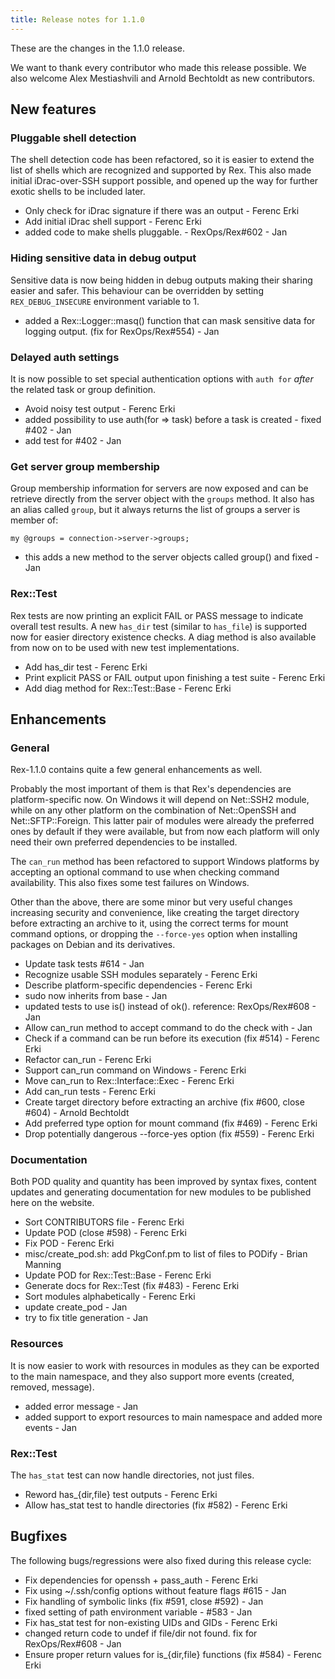 ```yaml
---
title: Release notes for 1.1.0
---
```


These are the changes in the 1.1.0 release.

We want to thank every contributor who made this release possible. We also welcome Alex Mestiashvili and Arnold Bechtoldt as new contributors.

## New features

### Pluggable shell detection

The shell detection code has been refactored, so it is easier to extend the list of shells which are recognized and supported by Rex. This also made initial iDrac-over-SSH support possible, and opened up the way for further exotic shells to be included later.

-   Only check for iDrac signature if there was an output - Ferenc Erki
-   Add initial iDrac shell support - Ferenc Erki
-   added code to make shells pluggable. - RexOps/Rex\#602 - Jan

### Hiding sensitive data in debug output

Sensitive data is now being hidden in debug outputs making their sharing easier and safer. This behaviour can be overridden by setting `REX_DEBUG_INSECURE` environment variable to 1.

-   added a Rex::Logger::masq() function that can mask sensitive data for logging output. (fix for RexOps/Rex\#554) - Jan

### Delayed auth settings

It is now possible to set special authentication options with `auth for` *after* the related task or group definition.

-   Avoid noisy test output - Ferenc Erki
-   added possibility to use auth(for =&gt; task) before a task is created - fixed \#402 - Jan
-   add test for \#402 - Jan

### Get server group membership

Group membership information for servers are now exposed and can be retrieve directly from the server object with the `groups` method. It also has an alias called `group`, but it always returns the list of groups a server is member of:

    my @groups = connection->server->groups;

-   this adds a new method to the server objects called group() and fixed - Jan

### Rex::Test

Rex tests are now printing an explicit FAIL or PASS message to indicate overall test results. A new `has_dir` test (similar to `has_file`) is supported now for easier directory existence checks. A diag method is also available from now on to be used with new test implementations.

-   Add has\_dir test - Ferenc Erki
-   Print explicit PASS or FAIL output upon finishing a test suite - Ferenc Erki
-   Add diag method for Rex::Test::Base - Ferenc Erki

## Enhancements

### General

Rex-1.1.0 contains quite a few general enhancements as well.

Probably the most important of them is that Rex's dependencies are platform-specific now. On Windows it will depend on Net::SSH2 module, while on any other platform on the combination of Net::OpenSSH and Net::SFTP::Foreign. This latter pair of modules were already the preferred ones by default if they were available, but from now each platform will only need their own preferred dependencies to be installed.

The `can_run` method has been refactored to support Windows platforms by accepting an optional command to use when checking command availability. This also fixes some test failures on Windows.

Other than the above, there are some minor but very useful changes increasing security and convenience, like creating the target directory before extracting an archive to it, using the correct terms for mount command options, or dropping the `--force-yes` option when installing packages on Debian and its derivatives.

-   Update task tests \#614 - Jan
-   Recognize usable SSH modules separately - Ferenc Erki
-   Describe platform-specific dependencies - Ferenc Erki
-   sudo now inherits from base - Jan
-   updated tests to use is() instead of ok(). reference: RexOps/Rex\#608 - Jan
-   Allow can\_run method to accept command to do the check with - Jan
-   Check if a command can be run before its execution (fix \#514) - Ferenc Erki
-   Refactor can\_run - Ferenc Erki
-   Support can\_run command on Windows - Ferenc Erki
-   Move can\_run to Rex::Interface::Exec - Ferenc Erki
-   Add can\_run tests - Ferenc Erki
-   Create target directory before extracting an archive (fix \#600, close \#604) - Arnold Bechtoldt
-   Add preferred type option for mount command (fix \#469) - Ferenc Erki
-   Drop potentially dangerous --force-yes option (fix \#559) - Ferenc Erki

### Documentation

Both POD quality and quantity has been improved by syntax fixes, content updates and generating documentation for new modules to be published here on the website.

-   Sort CONTRIBUTORS file - Ferenc Erki
-   Update POD (close \#598) - Ferenc Erki
-   Fix POD - Ferenc Erki
-   misc/create\_pod.sh: add PkgConf.pm to list of files to PODify - Brian Manning
-   Update POD for Rex::Test::Base - Ferenc Erki
-   Generate docs for Rex::Test (fix \#483) - Ferenc Erki
-   Sort modules alphabetically - Ferenc Erki
-   update create\_pod - Jan
-   try to fix title generation - Jan

### Resources

It is now easier to work with resources in modules as they can be exported to the main namespace, and they also support more events (created, removed, message).

-   added error message - Jan
-   added support to export resources to main namespace and added more events - Jan

### Rex::Test

The `has_stat` test can now handle directories, not just files.

-   Reword has\_{dir,file} test outputs - Ferenc Erki
-   Allow has\_stat test to handle directories (fix \#582) - Ferenc Erki

## Bugfixes

The following bugs/regressions were also fixed during this release cycle:

-   Fix dependencies for openssh + pass\_auth - Ferenc Erki
-   Fix using ~/.ssh/config options without feature flags \#615 - Jan
-   Fix handling of symbolic links (fix \#591, close \#592) - Jan
-   fixed setting of path environment variable - \#583 - Jan
-   Fix has\_stat test for non-existing UIDs and GIDs - Ferenc Erki
-   changed return code to undef if file/dir not found. fix for RexOps/Rex\#608 - Jan
-   Ensure proper return values for is\_{dir,file} functions (fix \#584) - Ferenc Erki

